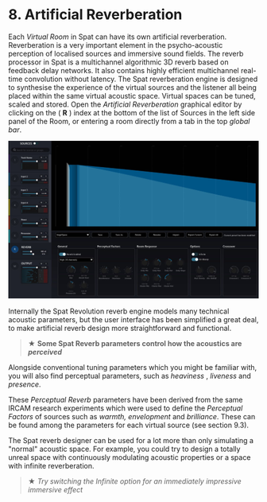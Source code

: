 # 8. Artificial Reverberation

Each _Virtual Room_ in Spat can have its own artificial reverberation. Reverberation is
a very important element in the psycho-acoustic perception of localised sources
and immersive sound fields. The reverb processor in Spat is a multichannel algorithmic 3D reverb based on feedback delay networks. It also contains highly efficient multichannel real-time convolution without latency. The Spat reverberation
engine is designed to synthesise the experience of the virtual sources and the listener all being placed within the same virtual acoustic space. Virtual spaces can be
tuned, scaled and stored. Open the _Artificial Reverberation_ graphical editor by
clicking on the ( **R** ) index at the bottom of the list of Sources in the left side panel of
the Room, or entering a room directly from a tab in the top _global bar_.

![](../../include/SpatRevolution_UserGuide_-142.jpg)

Internally the Spat Revolution reverb engine models many technical acoustic parameters, but the user interface has been simplified a great deal, to make artificial
reverb design more straightforward and functional.


> ★ **Some Spat Reverb parameters control how the acoustics are _perceived_**

Alongside conventional tuning parameters which you might be familiar with, you
will also find perceptual parameters, such as _heaviness_ , _liveness_ and _presence_.

These _Perceptual Reverb_ parameters have been derived from the same IRCAM research 
experiments which were used to define the _Perceptual Factors_ of sources
such as _warmth, envelopment_ and _brilliance_. These can be found among the parameters 
for each virtual source (see section 9.3).

The Spat reverb designer can be used for a lot more than only simulating a
"normal" acoustic space. For example, you could try to design a totally unreal
space with continuously modulating acoustic properties or a space with infinite reverberation.

> ★ _Try switching the Infinite option for an immediately impressive immersive effect_

